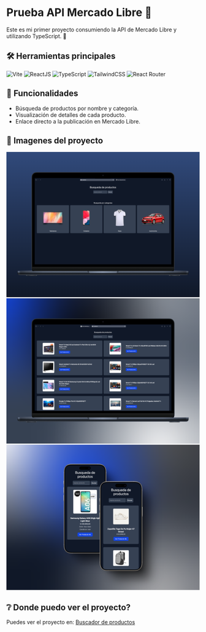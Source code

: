 # Prueba API Mercado Libre 🛒

Este es mi primer proyecto consumiendo la API de Mercado Libre y utilizando TypeScript. 🚀

## 🛠️ Herramientas principales

![Vite](https://img.shields.io/badge/Vite-%23646CFF?logo=vite&labelColor=white)
![ReactJS](https://img.shields.io/badge/ReactJS-%2361DAFB?logo=react&labelColor=white)
![TypeScript](https://img.shields.io/badge/TypeScript-%23007ACC?logo=typescript&labelColor=white)
![TailwindCSS](https://img.shields.io/badge/TailwindCSS-%2306B6D4?logo=tailwindcss&labelColor=white)
![React Router](https://img.shields.io/badge/React%20Router-%23CA4245?logo=reactrouter&labelColor=white)  

## 🔨 Funcionalidades
- Búsqueda de productos por nombre y categoría.  
- Visualización de detalles de cada producto.  
- Enlace directo a la publicación en Mercado Libre.  

## 📸 Imagenes del proyecto
![Página principal](public/Images/Readme1.png)
![Productos por categoria](public/Images/Readme2.png)
![Detalles de producto](public/Images/Readme3.png)

## ❔ Donde puedo ver el proyecto?
Puedes ver el proyecto en: [Buscador de productos](https://prueba-api-mercado-libre.vercel.app/)